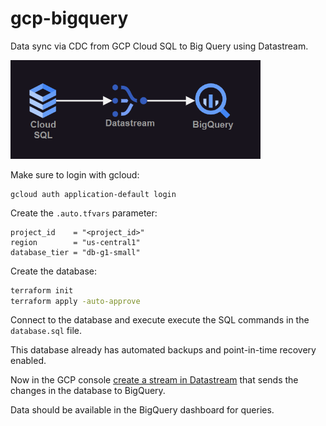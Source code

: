 # gcp-bigquery

Data sync via CDC from GCP Cloud SQL to Big Query using Datastream.

<img src=".docs/gcp.png" width=400/>

Make sure to login with gcloud:

```
gcloud auth application-default login
```

Create the `.auto.tfvars` parameter:

```hcl
project_id    = "<project_id>"
region        = "us-central1"
database_tier = "db-g1-small"
```

Create the database:

```sh
terraform init
terraform apply -auto-approve
```

Connect to the database and execute execute the SQL commands in the `database.sql` file.

This database already has automated backups and point-in-time recovery enabled.

Now in the GCP console [create a stream in Datastream](https://console.cloud.google.com/datastream/streams) that sends the changes in the database to BigQuery.

Data should be available in the BigQuery dashboard for queries.
